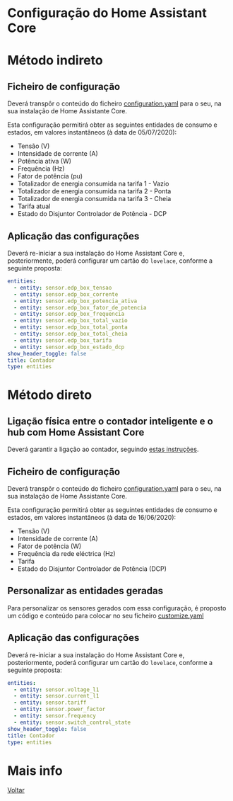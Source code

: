 # Configuração do Home Assistant Core

# Método indireto

## Ficheiro de configuração

Deverá transpôr o conteúdo do ficheiro [configuration.yaml](./configuration-indireto.yaml) para o seu, na sua instalação de Home Assistante Core.

Esta configuração permitirá obter as seguintes entidades de consumo e estados, em valores instantâneos (à data de 05/07/2020):

* Tensão (V)
* Intensidade de corrente (A)
* Potência ativa (W)
* Frequência (Hz)
* Fator de potência (pu)
* Totalizador de energia consumida na tarifa 1 - Vazio
* Totalizador de energia consumida na tarifa 2 - Ponta
* Totalizador de energia consumida na tarifa 3 - Cheia
* Tarifa atual
* Estado do Disjuntor Controlador de Potência - DCP


## Aplicação das configurações

Deverá re-iniciar a sua instalação do Home Assistant Core e, posteriormente, poderá configurar um cartão do `lovelace`, conforme a seguinte proposta:

```yaml
entities:
  - entity: sensor.edp_box_tensao
  - entity: sensor.edp_box_corrente
  - entity: sensor.edp_box_potencia_ativa
  - entity: sensor.edp_box_fator_de_potencia
  - entity: sensor.edp_box_frequencia
  - entity: sensor.edp_box_total_vazio
  - entity: sensor.edp_box_total_ponta
  - entity: sensor.edp_box_total_cheia
  - entity: sensor.edp_box_tarifa
  - entity: sensor.edp_box_estado_dcp
show_header_toggle: false
title: Contador
type: entities

```

# Método direto

## Ligação física entre o contador inteligente e o hub com Home Assistant Core

Deverá garantir a ligação ao contador, seguindo [estas instruções](./LIGACOES_DIRETO.md).

## Ficheiro de configuração

Deverá transpôr o conteúdo do ficheiro [configuration.yaml](./configuration-direto.yaml) para o seu, na sua instalação de Home Assistante Core.

Esta configuração permitirá obter as seguintes entidades de consumo e estados, em valores instantâneos (à data de 16/06/2020):

* Tensão (V)
* Intensidade de corrente (A)
* Fator de potência (W)
* Frequência da rede eléctrica (Hz)
* Tarifa
* Estado do Disjuntor Controlador de Potência (DCP)

## Personalizar as entidades geradas

Para personalizar os sensores gerados com essa configuração, é proposto um código e conteúdo para colocar no seu ficheiro [customize.yaml](./customize.yaml)

## Aplicação das configurações

Deverá re-iniciar a sua instalação do Home Assistant Core e, posteriormente, poderá configurar um cartão do `lovelace`, conforme a seguinte proposta:

```yaml
entities:
  - entity: sensor.voltage_l1
  - entity: sensor.current_l1
  - entity: sensor.tariff
  - entity: sensor.power_factor
  - entity: sensor.frequency
  - entity: sensor.switch_control_state
show_header_toggle: false
title: Contador
type: entities
```

# Mais info

[Voltar](../README.md)

